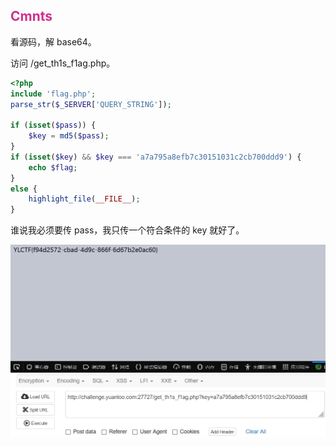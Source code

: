 ## <font style="color:#D22D8D;">Cmnts</font>
看源码，解 base64。

访问 /get_th1s_f1ag.php。

```php
<?php
include 'flag.php';
parse_str($_SERVER['QUERY_STRING']);

if (isset($pass)) {
    $key = md5($pass);
}
if (isset($key) && $key === 'a7a795a8efb7c30151031c2cb700ddd9') {
    echo $flag;
}
else {
    highlight_file(__FILE__);
}
```

谁说我必须要传 pass，我只传一个符合条件的 key 就好了。

![](../../../../images/49dbc057445d31db4a25e56a484c73c7.png)

